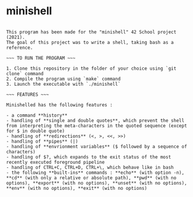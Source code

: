 # minishell

~~~ INTRO ~~~

This program has been made for the "minishell" 42 School project (2021).  
The goal of this project was to write a shell, taking bash as a reference.

~~~ TO RUN THE PROGRAM ~~~

1. Clone this repository in the folder of your choice using `git clone` command
2. Compile the program using `make` command
3. Launch the executable with `./minishell`

~~~ FEATURES ~~~

Minishelled has the following features :

- a command **history**   
- handling of **single and double quotes**, which prevent the shell from interpreting the meta-characters in the quoted sequence (except for $ in double quote)  
- handling of **redirections** (<, >, <<, >>)   
- handling of **pipes** (|)   
- handling of **envrionment variables** ($ followed by a sequence of characters)   
- handling of $?, which expands to the exit status of the most recently executed foreground pipeline   
- handling of CTRL+C, CTRL+D, CTRL+\, which behave like in bash   
- the following **built-ins** commands : **echo** (with option -n), **cd** (with only a relative or absolute path), **pwd** (with no options), **export** (with no options), **unset** (with no options), **env** (with no options), **exit** (with no options)
